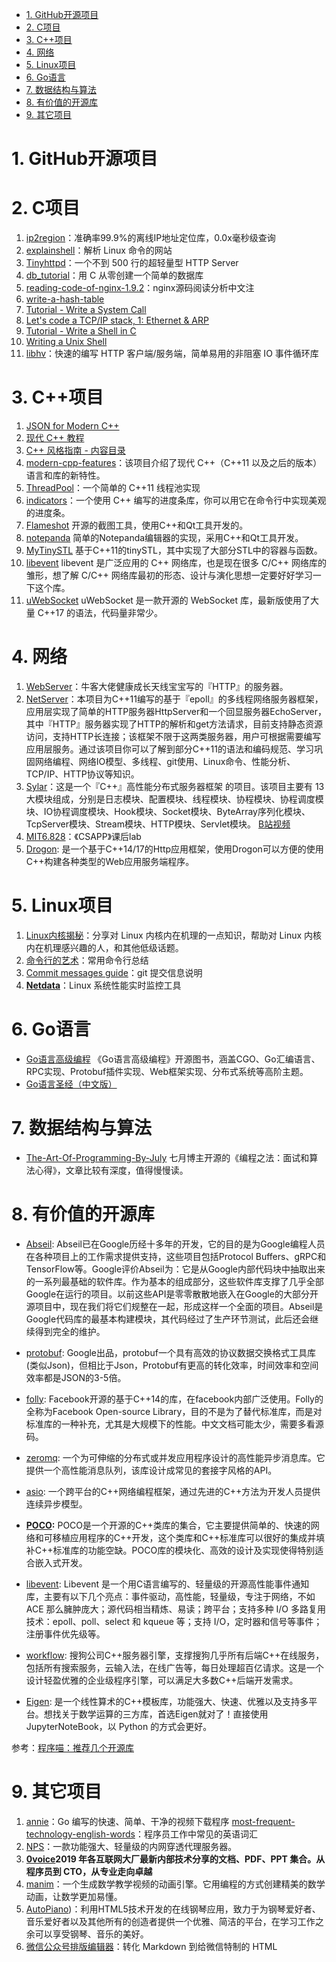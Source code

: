 <!--
 * @Author: JohnJeep
 * @Date: 2020-05-13 10:25:24
 * @LastEditTime: 2021-10-29 23:33:49
 * @LastEditors: Windows10
 * @Description: GitHub开源项目
--> 

<!-- TOC -->

- [1. GitHub开源项目](#1-github开源项目)
- [2. C项目](#2-c项目)
- [3. C++项目](#3-c项目)
- [4. 网络](#4-网络)
- [5. Linux项目](#5-linux项目)
- [6. Go语言](#6-go语言)
- [7. 数据结构与算法](#7-数据结构与算法)
- [8. 有价值的开源库](#8-有价值的开源库)
- [9. 其它项目](#9-其它项目)

<!-- /TOC -->


# 1. GitHub开源项目

# 2. C项目
1.  [ip2region](https://github.com/lionsoul2014/ip2region)：准确率99.9%的离线IP地址定位库，0.0x毫秒级查询
2.  [explainshell](https://www.explainshell.com/)：解析 Linux 命令的网站
3.  [Tinyhttpd](https://github.com/EZLippi/Tinyhttpd)：一个不到 500 行的超轻量型 HTTP Server
4.  [db_tutorial](https://github.com/cstack/db_tutorial)：用 C 从零创建一个简单的数据库
5.  [reading-code-of-nginx-1.9.2](https://github.com/y123456yz/reading-code-of-nginx-1.9.2)：nginx源码阅读分析中文注
6.  [write-a-hash-table](https://github.com/jamesroutley/write-a-hash-table)
7.  [Tutorial - Write a System Call](https://brennan.io/2016/11/14/kernel-dev-ep3/)
8.  [Let's code a TCP/IP stack, 1: Ethernet & ARP](https://www.saminiir.com/lets-code-tcp-ip-stack-1-ethernet-arp/)
9.  [Tutorial - Write a Shell in C](https://brennan.io/2015/01/16/write-a-shell-in-c/)
10.  [Writing a Unix Shell](https://indradhanush.github.io/blog/writing-a-unix-shell-part-1/)
11.  [libhv](https://github.com/ithewei/libhv)：快速的编写 HTTP 客户端/服务端，简单易用的非阻塞 IO 事件循环库


# 3. C++项目
1. [JSON for Modern C++](https://github.com/nlohmann/json)
2. [现代 C++ 教程](https://github.com/changkun/modern-cpp-tutorial)
3. [C++ 风格指南 - 内容目录](https://zh-google-styleguide.readthedocs.io/en/latest/google-cpp-styleguide/contents/)
4. [modern-cpp-features](https://github.com/AnthonyCalandra/modern-cpp-features/blob/master/CPP11.md)：该项目介绍了现代 C++（C++11 以及之后的版本）语言和库的新特性。
5. [ThreadPool](https://github.com/progschj/ThreadPool)：一个简单的 C++11 线程池实现
6. [indicators](https://github.com/p-ranav/indicators)：一个使用 C++ 编写的进度条库，你可以用它在命令行中实现美观的进度条。
7. [Flameshot](https://github.com/lupoDharkael/flameshot) 开源的截图工具，使用C++和Qt工具开发的。
8. [notepanda](https://github.com/ChungZH/notepanda)  简单的Notepanda编辑器的实现，采用C++和Qt工具开发。
9. [MyTinySTL](https://github.com/Alinshans/MyTinySTL) 基于C++11的tinySTL，其中实现了大部分STL中的容器与函数。
10. [libevent](https://github.com/libevent/libevent) libevent 是广泛应用的 C++ 网络库，也是现在很多 C/C++ 网络库的雏形，想了解 C/C++ 网络库最初的形态、设计与演化思想一定要好好学习一下这个库。
11. [uWebSocket](https://github.com/uNetworking/uWebSockets) uWebSocket 是一款开源的 WebSocket 库，最新版使用了大量 C++17 的语法，代码量非常少。






# 4. 网络
1. [WebServer](https://github.com/linyacool/WebServer)：牛客大佬健康成长天线宝宝写的『HTTP』的服务器。
2. [NetServer](https://github.com/chenshuaihao/NetServer)：本项目为C++11编写的基于『epoll』的多线程网络服务器框架，应用层实现了简单的HTTP服务器HttpServer和一个回显服务器EchoServer，其中『HTTP』服务器实现了HTTP的解析和get方法请求，目前支持静态资源访问，支持HTTP长连接；该框架不限于这两类服务器，用户可根据需要编写应用层服务。通过该项目你可以了解到部分C++11的语法和编码规范、学习巩固网络编程、网络IO模型、多线程、git使用、Linux命令、性能分析、TCP/IP、HTTP协议等知识。
3. [Sylar](https://github.com/sylar-yin/sylar)：这是一个『C++』高性能分布式服务器框架 的项目。该项目主要有 13 大模块组成，分别是日志模块、配置模块、线程模块、协程模块、协程调度模块、IO协程调度模块、Hook模块、Socket模块、ByteArray序列化模块、TcpServer模块、Stream模块、HTTP模块、Servlet模块。
[B站视频](https://www.bilibili.com/video/av53602631?from=search&seid=9029288577396826503)
4. [MIT6.828](https://github.com/woai3c/MIT6.828)：《CSAPP》课后lab
5. [Drogon](https://github.com/an-tao/drogon/blob/master/README.zh-CN.md): 是一个基于C++14/17的Http应用框架，使用Drogon可以方便的使用C++构建各种类型的Web应用服务端程序。 




# 5. Linux项目
1. [Linux内核揭秘](https://github.com/MintCN/linux-insides-zh)：分享对 Linux 内核内在机理的一点知识，帮助对 Linux 内核内在机理感兴趣的人，和其他低级话题。
2. [命令行的艺术](https://github.com/jlevy/the-art-of-command-line/blob/master/README-zh.md#%E6%97%A5%E5%B8%B8%E4%BD%BF%E7%94%A8)：常用命令行总结
3. [Commit messages guide](https://github.com/RomuloOliveira/commit-messages-guide/blob/master/README_zh-CN.md)：git 提交信息说明
4. **[Netdata](https://github.com/netdata/netdata)**：Linux 系统性能实时监控工具


# 6. Go语言
- [Go语言高级编程](https://github.com/chai2010/advanced-go-programming-book)  《Go语言高级编程》开源图书，涵盖CGO、Go汇编语言、RPC实现、Protobuf插件实现、Web框架实现、分布式系统等高阶主题。
- [Go语言圣经（中文版）](https://books.studygolang.com/gopl-zh/)


# 7. 数据结构与算法
- [The-Art-Of-Programming-By-July](https://github.com/julycoding/The-Art-Of-Programming-By-July) 七月博主开源的《编程之法：面试和算法心得》，文章比较有深度，值得慢慢读。


# 8. 有价值的开源库

- [Abseil](https://github.com/abseil/abseil-cpp): Abseil已在Google历经十多年的开发，它的目的是为Google编程人员在各种项目上的工作需求提供支持，这些项目包括Protocol Buffers、gRPC和TensorFlow等。Google评价Abseil为：它是从Google内部代码块中抽取出来的一系列最基础的软件库。作为基本的组成部分，这些软件库支撑了几乎全部Google在运行的项目。以前这些API是零零散散地嵌入在Google的大部分开源项目中，现在我们将它们规整在一起，形成这样一个全面的项目。Abseil是Google代码库的最基本构建模块，其代码经过了生产环节测试，此后还会继续得到完全的维护。
- [protobuf](https://github.com/protocolbuffers/protobuf): Google出品，protobuf一个具有高效的协议数据交换格式工具库(类似Json)，但相比于Json，Protobuf有更高的转化效率，时间效率和空间效率都是JSON的3-5倍。
- [folly](https://github.com/facebook/folly): Facebook开源的基于C++14的库，在facebook内部广泛使用。Folly的全称为Facebook Open-source Library，目的不是为了替代标准库，而是对标准库的一种补充，尤其是大规模下的性能。中文文档可能太少，需要多看源码。

- [zeromq](https://github.com/zeromq/libzmq): 一个为可伸缩的分布式或并发应用程序设计的高性能异步消息库。它提供一个高性能消息队列，该库设计成常见的套接字风格的API。
- [asio](https://think-async.com/Asio/): 一个跨平台的C++网络编程框架，通过先进的C++方法为开发人员提供连续异步模型。


- **[POCO](https://github.com/pocoproject/poco):** POCO是一个开源的C++类库的集合，它主要提供简单的、快速的网络和可移植应用程序的C++开发，这个类库和C++标准库可以很好的集成并填补C++标准库的功能空缺。POCO库的模块化、高效的设计及实现使得特别适合嵌入式开发。
- [libevent](https://github.com/libevent/libevent): Libevent 是一个用C语言编写的、轻量级的开源高性能事件通知库，主要有以下几个亮点：事件驱动，高性能，轻量级，专注于网络，不如 ACE 那么臃肿庞大；源代码相当精炼、易读；跨平台；支持多种 I/O 多路复用技术：epoll、poll、select 和 kqueue 等；支持 I/O，定时器和信号等事件；注册事件优先级等。

- [workflow](https://github.com/sogou/workflow): 搜狗公司C++服务器引擎，支撑搜狗几乎所有后端C++在线服务，包括所有搜索服务，云输入法，在线广告等，每日处理超百亿请求。这是一个设计轻盈优雅的企业级程序引擎，可以满足大多数C++后端开发需求。

- [Eigen](https://eigen.tuxfamily.org/index.php?title=Main_Page): 是一个线性算术的C++模板库，功能强大、快速、优雅以及支持多平台。想找关于数学运算的三方库，首选Eigen就对了！直接使用 JupyterNoteBook，以 Python 的方式会更好。



参考：[程序喵：推荐几个开源库](https://mp.weixin.qq.com/s/LSy4fnWKMEln7v9QO-aeZA)




# 9. 其它项目
1.  [annie](https://github.com/iawia002/annie)：Go 编写的快速、简单、干净的视频下载程序
    [most-frequent-technology-english-words](https://github.com/Wei-Xia/most-frequent-technology-english-words)：程序员工作中常见的英语词汇	
2.  [NPS](https://github.com/ehang-io/nps)：一款功能强大、轻量级的内网穿透代理服务器。
3.  **[0voice](https://github.com/0voice)2019 年各互联网大厂最新内部技术分享的文档、PDF、PPT 集合。从程序员到 CTO，从专业走向卓越**
4.  [manim](https://github.com/3b1b/manim)：一个生成数学教学视频的动画引擎。它用编程的方式创建精美的数学动画，让数学更加易懂。
5.  [AutoPiano](https://github.com/WarpPrism/AutoPiano))：利用HTML5技术开发的在线钢琴应用，致力于为钢琴爱好者、音乐爱好者以及其他所有的创造者提供一个优雅、简洁的平台，在学习工作之余可以享受钢琴、音乐的美好。
6.  [微信公众号排版编辑器](https://github.com/lyricat/wechat-format)：转化 Markdown 到给微信特制的 HTML


